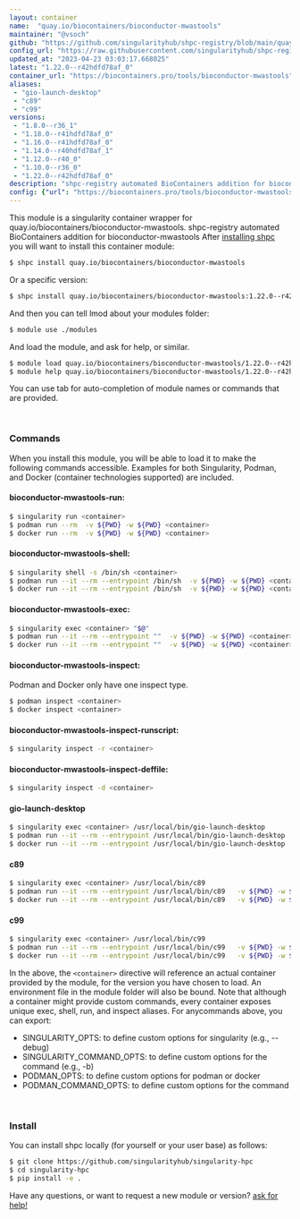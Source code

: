 ```yaml
---
layout: container
name:  "quay.io/biocontainers/bioconductor-mwastools"
maintainer: "@vsoch"
github: "https://github.com/singularityhub/shpc-registry/blob/main/quay.io/biocontainers/bioconductor-mwastools/container.yaml"
config_url: "https://raw.githubusercontent.com/singularityhub/shpc-registry/main/quay.io/biocontainers/bioconductor-mwastools/container.yaml"
updated_at: "2023-04-23 03:03:17.668025"
latest: "1.22.0--r42hdfd78af_0"
container_url: "https://biocontainers.pro/tools/bioconductor-mwastools"
aliases:
 - "gio-launch-desktop"
 - "c89"
 - "c99"
versions:
 - "1.8.0--r36_1"
 - "1.18.0--r41hdfd78af_0"
 - "1.16.0--r41hdfd78af_0"
 - "1.14.0--r40hdfd78af_1"
 - "1.12.0--r40_0"
 - "1.10.0--r36_0"
 - "1.22.0--r42hdfd78af_0"
description: "shpc-registry automated BioContainers addition for bioconductor-mwastools"
config: {"url": "https://biocontainers.pro/tools/bioconductor-mwastools", "maintainer": "@vsoch", "description": "shpc-registry automated BioContainers addition for bioconductor-mwastools", "latest": {"1.22.0--r42hdfd78af_0": "sha256:3b19a6f7172e626355c9718bf63926f413b546324f267c8cf4b421afebcd611f"}, "tags": {"1.8.0--r36_1": "sha256:91431b41a094dbe342475014287c208e6ee4fe05874ccae6ca085809dc2b1366", "1.18.0--r41hdfd78af_0": "sha256:7a2484439ac904045eac8aad915dffb7d7e99546f8fb054527dc0b03ab08aedb", "1.16.0--r41hdfd78af_0": "sha256:d0c14d65b7373ce2cdb76028d82e4406a747d5ccc2a9dfd5519bd31f18fedc98", "1.14.0--r40hdfd78af_1": "sha256:f348f9de5dcdd69974d25e60c35fddd73f587ebc32f6abbd6774b73d31f629b0", "1.12.0--r40_0": "sha256:2e5555287d9594819f32c35ea582f4de61dbae47f989e5954c761963eff757c7", "1.10.0--r36_0": "sha256:aaea3670618eae8d6929b6d97ce731a1617cdc2e030c70fc0fa4d454b985ec3c", "1.22.0--r42hdfd78af_0": "sha256:3b19a6f7172e626355c9718bf63926f413b546324f267c8cf4b421afebcd611f"}, "docker": "quay.io/biocontainers/bioconductor-mwastools", "aliases": {"gio-launch-desktop": "/usr/local/bin/gio-launch-desktop", "c89": "/usr/local/bin/c89", "c99": "/usr/local/bin/c99"}}
---
```


This module is a singularity container wrapper for quay.io/biocontainers/bioconductor-mwastools.
shpc-registry automated BioContainers addition for bioconductor-mwastools
After [installing shpc](#install) you will want to install this container module:


```bash
$ shpc install quay.io/biocontainers/bioconductor-mwastools
```

Or a specific version:

```bash
$ shpc install quay.io/biocontainers/bioconductor-mwastools:1.22.0--r42hdfd78af_0
```

And then you can tell lmod about your modules folder:

```bash
$ module use ./modules
```

And load the module, and ask for help, or similar.

```bash
$ module load quay.io/biocontainers/bioconductor-mwastools/1.22.0--r42hdfd78af_0
$ module help quay.io/biocontainers/bioconductor-mwastools/1.22.0--r42hdfd78af_0
```

You can use tab for auto-completion of module names or commands that are provided.

<br>

### Commands

When you install this module, you will be able to load it to make the following commands accessible.
Examples for both Singularity, Podman, and Docker (container technologies supported) are included.

#### bioconductor-mwastools-run:

```bash
$ singularity run <container>
$ podman run --rm  -v ${PWD} -w ${PWD} <container>
$ docker run --rm  -v ${PWD} -w ${PWD} <container>
```

#### bioconductor-mwastools-shell:

```bash
$ singularity shell -s /bin/sh <container>
$ podman run --it --rm --entrypoint /bin/sh  -v ${PWD} -w ${PWD} <container>
$ docker run --it --rm --entrypoint /bin/sh  -v ${PWD} -w ${PWD} <container>
```

#### bioconductor-mwastools-exec:

```bash
$ singularity exec <container> "$@"
$ podman run --it --rm --entrypoint ""  -v ${PWD} -w ${PWD} <container> "$@"
$ docker run --it --rm --entrypoint ""  -v ${PWD} -w ${PWD} <container> "$@"
```

#### bioconductor-mwastools-inspect:

Podman and Docker only have one inspect type.

```bash
$ podman inspect <container>
$ docker inspect <container>
```

#### bioconductor-mwastools-inspect-runscript:

```bash
$ singularity inspect -r <container>
```

#### bioconductor-mwastools-inspect-deffile:

```bash
$ singularity inspect -d <container>
```


#### gio-launch-desktop

```bash
$ singularity exec <container> /usr/local/bin/gio-launch-desktop
$ podman run --it --rm --entrypoint /usr/local/bin/gio-launch-desktop   -v ${PWD} -w ${PWD} <container> -c " $@"
$ docker run --it --rm --entrypoint /usr/local/bin/gio-launch-desktop   -v ${PWD} -w ${PWD} <container> -c " $@"
```


#### c89

```bash
$ singularity exec <container> /usr/local/bin/c89
$ podman run --it --rm --entrypoint /usr/local/bin/c89   -v ${PWD} -w ${PWD} <container> -c " $@"
$ docker run --it --rm --entrypoint /usr/local/bin/c89   -v ${PWD} -w ${PWD} <container> -c " $@"
```


#### c99

```bash
$ singularity exec <container> /usr/local/bin/c99
$ podman run --it --rm --entrypoint /usr/local/bin/c99   -v ${PWD} -w ${PWD} <container> -c " $@"
$ docker run --it --rm --entrypoint /usr/local/bin/c99   -v ${PWD} -w ${PWD} <container> -c " $@"
```



In the above, the `<container>` directive will reference an actual container provided
by the module, for the version you have chosen to load. An environment file in the
module folder will also be bound. Note that although a container
might provide custom commands, every container exposes unique exec, shell, run, and
inspect aliases. For anycommands above, you can export:

 - SINGULARITY_OPTS: to define custom options for singularity (e.g., --debug)
 - SINGULARITY_COMMAND_OPTS: to define custom options for the command (e.g., -b)
 - PODMAN_OPTS: to define custom options for podman or docker
 - PODMAN_COMMAND_OPTS: to define custom options for the command

<br>

### Install

You can install shpc locally (for yourself or your user base) as follows:

```bash
$ git clone https://github.com/singularityhub/singularity-hpc
$ cd singularity-hpc
$ pip install -e .
```

Have any questions, or want to request a new module or version? [ask for help!](https://github.com/singularityhub/singularity-hpc/issues)